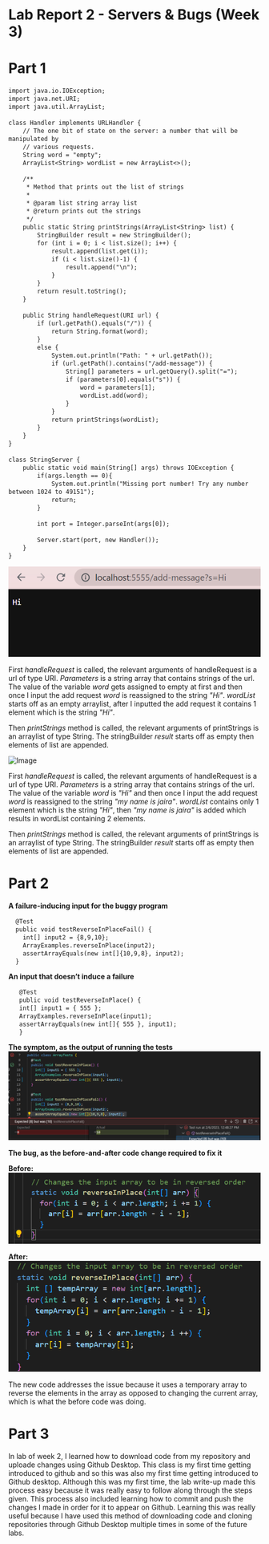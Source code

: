 # **Lab Report 2 - Servers & Bugs (Week 3)**

# **Part 1**
```
import java.io.IOException;
import java.net.URI;
import java.util.ArrayList;

class Handler implements URLHandler {
    // The one bit of state on the server: a number that will be manipulated by
    // various requests.
    String word = "empty";
    ArrayList<String> wordList = new ArrayList<>();

    /**
     * Method that prints out the list of strings
     * 
     * @param list string array list
     * @return prints out the strings
     */
    public static String printStrings(ArrayList<String> list) {
        StringBuilder result = new StringBuilder();
        for (int i = 0; i < list.size(); i++) {
            result.append(list.get(i));
            if (i < list.size()-1) {
                result.append("\n");
            }
        }
        return result.toString();
    }

    public String handleRequest(URI url) {
        if (url.getPath().equals("/")) {
            return String.format(word);
        }
        else {
            System.out.println("Path: " + url.getPath());
            if (url.getPath().contains("/add-message")) {
                String[] parameters = url.getQuery().split("=");
                if (parameters[0].equals("s")) {
                    word = parameters[1];
                    wordList.add(word);
                }
            }
            return printStrings(wordList);
        }
    }
}

class StringServer {
    public static void main(String[] args) throws IOException {
        if(args.length == 0){
            System.out.println("Missing port number! Try any number between 1024 to 49151");
            return;
        }

        int port = Integer.parseInt(args[0]);

        Server.start(port, new Handler());
    }
}
```
![Image](https://github.com/jcaylao/LabReport2/blob/main/Screenshot%202023-02-05%20140628.png?raw=true)

First *handleRequest* is called, the relevant arguments of handleRequest is a url of type URI. *Parameters* is a string array that contains strings of the url. The value of the variable *word* gets assigned to empty at first and then once I input the add request *word* is reassigned to the string *"Hi"*. *wordList* starts off as an empty arraylist, after I inputted the add request it contains 1 element which is the string *"Hi"*.

Then *printStrings* method is called, the relevant arguments of printStrings is an arraylist of type String. The stringBuilder *result* starts off as empty then elements of list are appended.

![Image](https://user-images.githubusercontent.com/122569462/216848724-2effe37c-ae58-46a6-ad49-aa7fb1ecab5d.png)

First *handleRequest* is called, the relevant arguments of handleRequest is a url of type URI. *Parameters* is a string array that contains strings of the url. The value of the variable *word* is *"Hi"* and then once I input the add request *word* is reassigned to the string *"my name is jaira"*. *wordList* contains only 1 element which is the string *"Hi"*, then *"my name is jaira"* is added which results in wordList containing 2 elements.

Then *printStrings* method is called, the relevant arguments of printStrings is an arraylist of type String. The stringBuilder *result* starts off as empty then elements of list are appended.

# **Part 2**

**A failure-inducing input for the buggy program**
```
  @Test
  public void testReverseInPlaceFail() {
    int[] input2 = {8,9,10};
    ArrayExamples.reverseInPlace(input2);
    assertArrayEquals(new int[]{10,9,8}, input2);
  }
 ```
 
 **An input that doesn’t induce a failure**
 ```
 	@Test 
	public void testReverseInPlace() {
    int[] input1 = { 555 };
    ArrayExamples.reverseInPlace(input1);
    assertArrayEquals(new int[]{ 555 }, input1);
	}
```

**The symptom, as the output of running the tests**
![Image](https://github.com/jcaylao/LabReport2/blob/main/Screenshot%202023-02-06%20124844.png?raw=true)

**The bug, as the before-and-after code change required to fix it**

**Before:** ![Image](https://github.com/jcaylao/LabReport2/blob/main/Screenshot%202023-02-06%20125040.png?raw=true)

**After:** ![Image](https://github.com/jcaylao/LabReport2/blob/main/Screenshot%202023-02-06%20125142.png?raw=true)

The new code addresses the issue because it uses a temporary array to reverse the elements in the array as opposed to changing the current array, which is what the before code was doing. 

# **Part 3**

In lab of week 2, I learned how to download code from my repository and uploade changes using Github Desktop. This class is my first time getting introduced to github and so this was also my first time getting introduced to Github desktop. Although this was my first time, the lab write-up made this process easy because it was really easy to follow along through the steps given. This process also included learning how to commit and push the changes I made in order for it to appear on Github. Learning this was really useful because I have used this method of downloading code and cloning repositories through Github Desktop multiple times in some of the future labs. 
